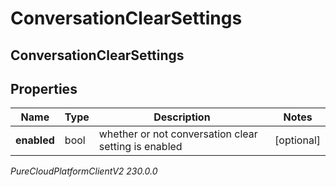 # ConversationClearSettings

## ConversationClearSettings

## Properties

|Name | Type | Description | Notes|
|------------ | ------------- | ------------- | -------------|
| **enabled** | bool | whether or not conversation clear setting is enabled | [optional] |



_PureCloudPlatformClientV2 230.0.0_

